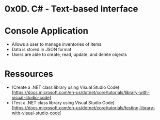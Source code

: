 # 0x0D. C# - Text-based Interface
# Console Application
* Allows a user to manage inventories of items
* Data is stored in JSON format
* Users are able to create, read, update, and delete objects
# Ressources
* (Create a .NET class library using Visual Studio Code)[https://docs.microsoft.com/en-us/dotnet/core/tutorials/library-with-visual-studio-code]
* (Test a .NET class library using Visual Studio Code)[https://docs.microsoft.com/en-us/dotnet/core/tutorials/testing-library-with-visual-studio-code]
